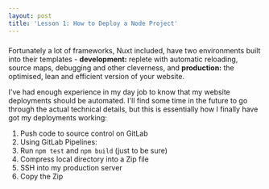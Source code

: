 ```yaml
---
layout: post
title: 'Lesson 1: How to Deploy a Node Project'
---
```


### 
Fortunately a lot of frameworks, Nuxt included, have two environments built into their templates - **development:** replete with automatic reloading, source maps, debugging and other cleverness, and **production:** the optimised, lean and efficient version of your website.

I've had enough experience in my day job to know that my website deployments should be automated. I'll find some time in the future to go through the actual technical details, but this is essentially how I finally have got my deployments working:

1. Push code to source control on GitLab
2. Using GitLab Pipelines:
  1. Run `npm test` and `npm build` (just to be sure)
  2. Compress local directory into a Zip file
  3. SSH into my production server
  4. Copy the Zip

